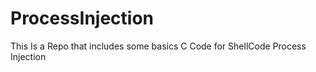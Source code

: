 # ProcessInjection
This Is a Repo that includes some basics C Code for ShellCode Process Injection 
